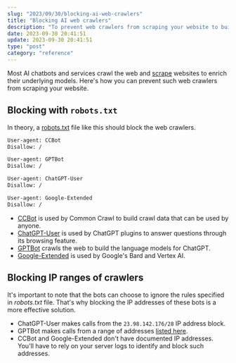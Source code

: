 ```yaml
---
slug: "2023/09/30/blocking-ai-web-crawlers"
title: "Blocking AI web crawlers"
description: "To prevent web crawlers from scraping your website to build AI models, you can take certain measures. You can disallow them through robots.txt and block their IP ranges."
date: 2023-09-30 20:41:51
update: 2023-09-30 20:41:51
type: "post"
category: "reference"
---
```


Most AI chatbots and services crawl the web and [scrape](https://en.wikipedia.org/wiki/Web_scraping) websites to enrich their underlying models. Here's how you can prevent such web crawlers from scraping your website.

## Blocking with `robots.txt`

In theory, a [robots.txt](https://en.wikipedia.org/wiki/Robots.txt) file like this should block the web crawlers.

```robots.txt
User-agent: CCBot
Disallow: /

User-agent: GPTBot
Disallow: /

User-agent: ChatGPT-User
Disallow: /

User-agent: Google-Extended
Disallow: /
```

- [CCBot](https://commoncrawl.org/ccbot) is used by Common Crawl to build crawl data that can be used by anyone.
- [ChatGPT-User](https://platform.openai.com/docs/plugins/bot) is used by ChatGPT plugins to answer questions through its browsing feature.
- [GPTBot](https://platform.openai.com/docs/gptbot) crawls the web to build the language models for ChatGPT.
- [Google-Extended](https://developers.google.com/search/docs/crawling-indexing/overview-google-crawlers#google-extended) is used by Google's Bard and Vertex AI.

## Blocking IP ranges of crawlers

It's important to note that the bots can choose to ignore the rules specified in _robots.txt_ file. That's why blocking the IP addresses of these bots is a more effective solution.

- ChatGPT-User makes calls from the `23.98.142.176/28` IP address block.
- GPTBot makes calls from a range of addresses [listed here](https://openai.com/gptbot-ranges.txt).
- CCBot and Google-Extended don't have documented IP addresses. You'll have to rely on your server logs to identify and block such addresses.
